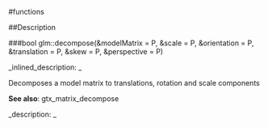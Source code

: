 #functions


<!--
_visible: True_
_advanced: False_
-->

##Description






<!----------------------------------------------------------------------------->

###bool glm::decompose(&modelMatrix = P, &scale = P, &orientation = P, &translation = P, &skew = P, &perspective = P)

<!--
_syntax: glm::decompose(&modelMatrix = P, &scale = P, &orientation = P, &translation = P, &skew = P, &perspective = P)_
_name: glm::decompose_
_returns: bool_
_returns_description: _
_parameters: const glm::mat4 &modelMatrix=P, glm::vec3 &scale=P, glm::quat &orientation=P, glm::vec3 &translation=P, glm::vec3 &skew=P, glm::vec4 &perspective=P_
_version_started: 0.10.0_
_version_deprecated: _
_summary: _
_constant: False_
_static: False_
_visible: True_
_advanced: False_
-->

_inlined_description: _

Decomposes a model matrix to translations, rotation and scale components

**See also**: gtx_matrix_decompose





_description: _







<!----------------------------------------------------------------------------->

